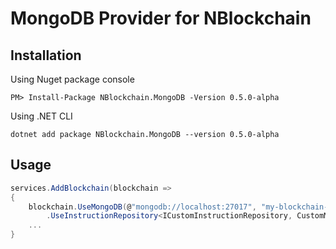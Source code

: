 # MongoDB Provider for NBlockchain

## Installation

Using Nuget package console
```
PM> Install-Package NBlockchain.MongoDB -Version 0.5.0-alpha
```
Using .NET CLI
```
dotnet add package NBlockchain.MongoDB --version 0.5.0-alpha
```

## Usage

```c#
services.AddBlockchain(blockchain =>
{       
    blockchain.UseMongoDB(@"mongodb://localhost:27017", "my-blockchain-db")
        .UseInstructionRepository<ICustomInstructionRepository, CustomMongoInstructionRepository>();
	...
}
```
